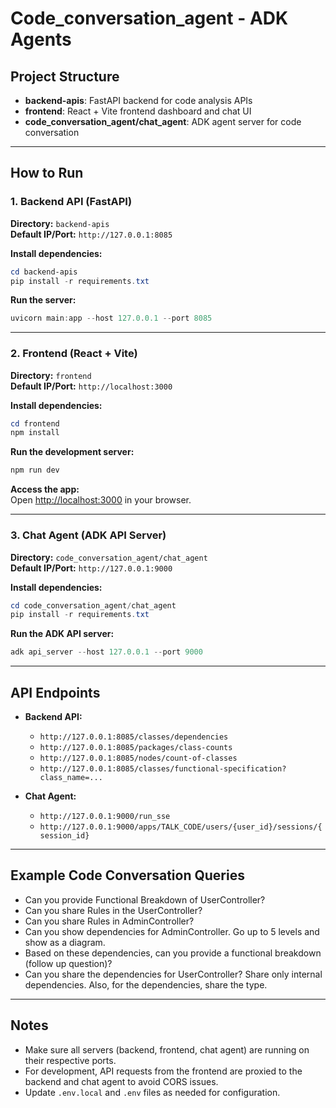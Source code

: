 # Code_conversation_agent - ADK Agents

## Project Structure

- **backend-apis**: FastAPI backend for code analysis APIs
- **frontend**: React + Vite frontend dashboard and chat UI
- **code_conversation_agent/chat_agent**: ADK agent server for code conversation

---

## How to Run

### 1. Backend API (FastAPI)

**Directory:** `backend-apis`  
**Default IP/Port:** `http://127.0.0.1:8085`

**Install dependencies:**
```powershell
cd backend-apis
pip install -r requirements.txt
```

**Run the server:**
```powershell
uvicorn main:app --host 127.0.0.1 --port 8085
```

---

### 2. Frontend (React + Vite)

**Directory:** `frontend`  
**Default IP/Port:** `http://localhost:3000`

**Install dependencies:**
```powershell
cd frontend
npm install
```

**Run the development server:**
```powershell
npm run dev
```

**Access the app:**  
Open [http://localhost:3000](http://localhost:3000) in your browser.

---

### 3. Chat Agent (ADK API Server)

**Directory:** `code_conversation_agent/chat_agent`  
**Default IP/Port:** `http://127.0.0.1:9000`

**Install dependencies:**
```powershell
cd code_conversation_agent/chat_agent
pip install -r requirements.txt
```

**Run the ADK API server:**
```powershell
adk api_server --host 127.0.0.1 --port 9000
```

---

## API Endpoints

- **Backend API:**  
  - `http://127.0.0.1:8085/classes/dependencies`
  - `http://127.0.0.1:8085/packages/class-counts`
  - `http://127.0.0.1:8085/nodes/count-of-classes`
  - `http://127.0.0.1:8085/classes/functional-specification?class_name=...`

- **Chat Agent:**  
  - `http://127.0.0.1:9000/run_sse`
  - `http://127.0.0.1:9000/apps/TALK_CODE/users/{user_id}/sessions/{session_id}`

---

## Example Code Conversation Queries

- Can you provide Functional Breakdown of UserController?
- Can you share Rules in the UserController?
- Can you share Rules in AdminController?
- Can you show dependencies for AdminController. Go up to 5 levels and show as a diagram.
- Based on these dependencies, can you provide a functional breakdown (follow up question)?
- Can you share the dependencies for UserController? Share only internal dependencies. Also, for the dependencies, share the type.

---

## Notes

- Make sure all servers (backend, frontend, chat agent) are running on their respective ports.
- For development, API requests from the frontend are proxied to the backend and chat agent to avoid CORS issues.
- Update `.env.local` and `.env` files as needed for configuration.
